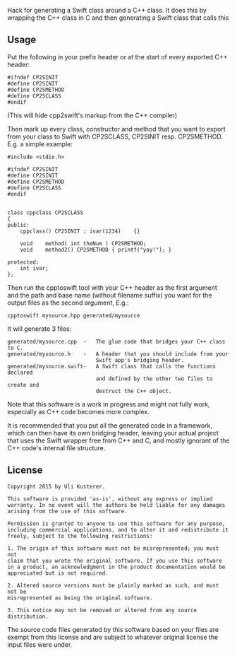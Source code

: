 Hack for generating a Swift class around a C++ class. It does this by wrapping the
C++ class in C and then generating a Swift class that calls this

Usage
-----

Put the following in your prefix header or at the start of every exported C++ header:

	#ifndef CP2SINIT
	#define CP2SINIT
	#define CP2SMETHOD
	#define CP2SCLASS
	#endif

(This will hide cpp2swift's markup from the C++ compiler)

Then mark up every class, constructor and method that you want to export from
your class to Swift with CP2SCLASS, CP2SINIT resp. CP2SMETHOD. E.g. a simple example:

	#include <stdio.h>
	
	#ifndef CP2SINIT
	#define CP2SINIT
	#define CP2SMETHOD
	#define CP2SCLASS
	#endif


	class cppclass CP2SCLASS
	{
	public:
		cppclass() CP2SINIT : ivar(1234)	{}
		
		void	method( int theNum ) CP2SMETHOD;
		void	method2() CP2SMETHOD { printf("yay!"); }
		
	protected:
		int	ivar;
	};

Then run the cpptoswift tool with your C++ header as the first argument
and the path and base name (without filename suffix) you want for the
output files as the second argument, E.g.:

	cpptoswift mysource.hpp generated/mysource

It will generate 3 files:

	generated/mysource.cpp	-	The glue code that bridges your C++ class to C.
	generated/mysource.h	-	A header that you should include from your
								Swift app's bridging header.
	generated/mysource.swift-	A Swift class that calls the functions declared
								and defined by the other two files to create and
								destruct the C++ object.

Note that this software is a work in progress and might not fully work,
especially as C++ code becomes more complex.

It is recommended that you put all the generated code in a framework, which
can then have its own bridging header, leaving your actual project that uses
the Swift wrapper free from C++ and C, and mostly ignorant of the C++ code's
internal file structure.


License
-------

    Copyright 2015 by Uli Kusterer.

    This software is provided 'as-is', without any express or implied
    warranty. In no event will the authors be held liable for any damages
    arising from the use of this software.

    Permission is granted to anyone to use this software for any purpose,
    including commercial applications, and to alter it and redistribute it
    freely, subject to the following restrictions:

    1. The origin of this software must not be misrepresented; you must not
    claim that you wrote the original software. If you use this software
    in a product, an acknowledgment in the product documentation would be
    appreciated but is not required.

    2. Altered source versions must be plainly marked as such, and must not be
    misrepresented as being the original software.

    3. This notice may not be removed or altered from any source
    distribution.

The source code files generated by this software based on your files are exempt
from this license and are subject to whatever original license the input files
were under.